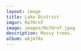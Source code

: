 ```yaml
---
layout: image
title: Lake District
imgur: Ro7OrnT
image: images/Ro7OrnT.jpeg
description: Mossy trees.
album: w6jm7Ax
---
```


